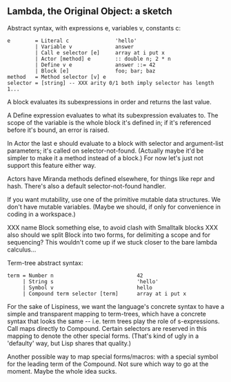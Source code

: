 ## Lambda, the Original Object: a sketch

Abstract syntax, with expressions e, variables v, constants c:

    e        = Literal c               'hello'
             | Variable v              answer
             | Call e selector [e]     array at i put x
             | Actor [method] e        :: double n; 2 * n
             | Define v e              answer ::= 42
             | Block [e]               foo; bar; baz
    method   = Method selector [v] e
    selector = [string] -- XXX arity 0/1 both imply selector has length 1...

A block evaluates its subexpressions in order and returns the last
value.

A Define expression evaluates to what its subexpression evaluates to.
The scope of the variable is the whole block it's defined in;
if it's referenced before it's bound, an error is raised.

In Actor the last e should evaluate to a block with selector and
argument-list parameters; it's called on selector-not-found.
(Actually maybe it'd be simpler to make it a method instead of a block.)
For now let's just not support this feature either way.

Actors have Miranda methods defined elsewhere, for things like 
repr and hash. There's also a default selector-not-found handler.

If you want mutability, use one of the primitive mutable data
structures. We don't have mutable variables. (Maybe we should, if only
for convenience in coding in a workspace.)

XXX name Block something else, to avoid clash with Smalltalk blocks
XXX also should we split Block into two forms, for delimiting a scope
and for sequencing? This wouldn't come up if we stuck closer to the
bare lambda calculus...


Term-tree abstract syntax:

    term = Number n                           42
         | String s                           'hello'
         | Symbol v                           hello
         | Compound term selector [term]      array at i put x

For the sake of Lispiness, we want the language's concrete syntax to
have a simple and transparent mapping to term-trees, which have a
concrete syntax that looks the same -- i.e. term trees play the role
of s-expressions. Call maps directly to Compound. Certain selectors
are reserved in this mapping to denote the other special
forms. (That's kind of ugly in a 'defaulty' way, but Lisp shares that
quality.)

Another possible way to map special forms/macros: with a special
symbol for the leading term of the Compound. Not sure which way to go
at the moment. Maybe the whole idea sucks.
